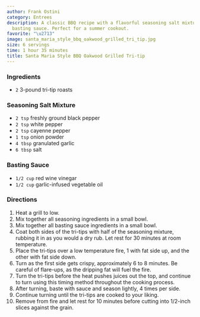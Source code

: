 ```yaml
---
author: Frank Ostini
category: Entrees
description: A classic BBQ recipe with a flavorful seasoning salt mixture and a tangy
  basting sauce. Perfect for a summer cookout.
favorite: "\u2713"
image: santa_maria_style_bbq_oakwood_grilled_tri_tip.jpg
size: 6 servings
time: 1 hour 35 minutes
title: Santa Maria Style BBQ Oakwood Grilled Tri-tip
---
```

### Ingredients

* `2` 3-pound tri-tip roasts

### Seasoning Salt Mixture
  * `2 tsp` freshly ground black pepper
  * `2 tsp` white pepper
  * `2 tsp` cayenne pepper
  * `1 tsp` onion powder
  * `4 tbsp` granulated garlic
  * `6 tbsp` salt

### Basting Sauce
  * `1/2 cup` red wine vinegar
  * `1/2 cup` garlic-infused vegetable oil

### Directions

1. Heat a grill to low.
2. Mix together all seasoning ingredients in a small bowl.
3. Mix together all basting sauce ingredients in a small bowl.
4. Coat both sides of the tri-tips with half of the seasoning mixture, rubbing it in as you would a dry rub. Let rest for 30 minutes at room temperature.
5. Place the tri-tips over a low temperature fire, 1 with fat side up, and the other with fat side down.
6. Turn as the first side gets crispy, approximately 6 to 8 minutes. Be careful of flare-ups, as the dripping fat will fuel the fire.
7. Turn the tri-tips before the heat pushes juices out the top, and continue to turn using this timing method throughout the cooking process.
8. After turning, baste with sauce and season lightly, 4 times per side.
9. Continue turning until the tri-tips are cooked to your liking.
10. Remove from fire and let rest for 10 minutes before cutting into 1/2-inch slices against the grain.